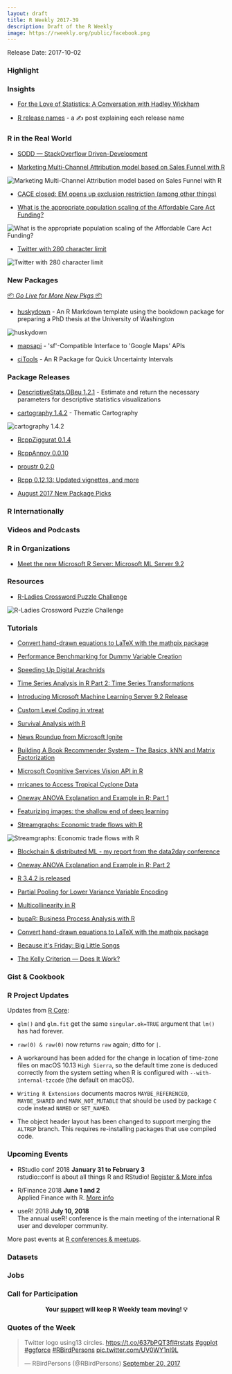 ```yaml
---
layout: draft
title: R Weekly 2017-39
description: Draft of the R Weekly
image: https://rweekly.org/public/facebook.png
---
```


Release Date: 2017-10-02

###  Highlight



### Insights

+ [For the Love of Statistics: A Conversation with Hadley Wickham](https://blog.coursera.org/love-statistics-conversation-hadley-wickham/?utm_medium=social&utm_source=tw&utm_campaign=HadleyW_20170929)

+ [R release names](http://livefreeordichotomize.com/2017/09/28/r-release-names/) - a ✍️ post explaining each release name

###  R in the Real World

+ [SODD — StackOverflow Driven-Development](https://rud.is/b/2017/09/28/sodd-stackoverflow-driven-development/)

+ [Marketing Multi-Channel Attribution model based on Sales Funnel with R](http://analyzecore.com/2017/09/28/marketing-multi-channel-attribution-model-based-on-sales-funnel-with-r/)

![Marketing Multi-Channel Attribution model based on Sales Funnel with R](https://i2.wp.com/analyzecore.com/wp-content/uploads/2017/09/pic_2_sf_viz.png?w=1944)

+ [CACE closed: EM opens up exclusion restriction (among other things)](https://www.rdatagen.net/post/em-estimation-of-cace/)

+ [What is the appropriate population scaling of the Affordable Care Act Funding?](https://yonicd.github.io/2017-09-26-aca/)

![What is the appropriate population scaling of the Affordable Care Act Funding?](https://raw.githubusercontent.com/yonicd/yonicd.github.io/master/img/aca/unnamed-chunk-17-1.png)

+ [Twitter with 280 character limit](https://www.reddit.com/r/rstats/comments/72sf8c/in_an_article_about_twitters_new_280_character/)

![Twitter with 280 character limit](https://blog.twitter.com/content/dam/blog-twitter/official/en_us/products/2017/giving-you-more-characters-to-express-yourself/more-chars-1.png)

###  New Packages

<p class="added-hostname"><a href="https://rweekly.org/live" target="_blank" class="externalLink">📦 <i>Go Live for More New Pkgs</i> 📦</a></p>

+ [huskydown](https://github.com/benmarwick/huskydown) - An R Markdown template using the bookdown package for preparing a PhD thesis at the University of Washington

![huskydown](https://pbs.twimg.com/media/DKwmu5GWsAEuPTB.jpg)

+ [mapsapi](https://cran.r-project.org/web/packages/mapsapi/vignettes/intro.html) - 'sf'-Compatible Interface to 'Google Maps' APIs

+ [ciTools](https://github.com/jthaman/ciTools) - An R Package for Quick Uncertainty Intervals


### Package Releases

+ [DescriptiveStats.OBeu 1.2.1](https://rpubs.com/kleanthis/DescriptiveStatsOBeuReleaseCRAN) - Εstimate and return the necessary parameters for descriptive statistics visualizations

+ [cartography 1.4.2](https://rgeomatic.hypotheses.org/1205) - Thematic Cartography

![cartography 1.4.2](https://raw.githubusercontent.com/riatelab/cartography/ec4ee78b20b4ab35f4bbd822994a540ae2440539/img/map8.png)

+ [RcppZiggurat 0.1.4](http://dirk.eddelbuettel.com/blog/2017/09/27#rcppziggurat_0.1.4)

+ [RcppAnnoy 0.0.10](http://dirk.eddelbuettel.com/blog/2017/09/26#rcppannoy_0.0.10)

+ [proustr 0.2.0](http://colinfay.me/proustr-0-2-0/)

+ [Rcpp 0.12.13: Updated vignettes, and more](http://dirk.eddelbuettel.com/blog/2017/09/28#rcpp_0.12.13)

+ [August 2017 New Package Picks](https://rviews.rstudio.com/2017/09/29/august-2017-new-package-picks/)

###  R Internationally



###  Videos and Podcasts



###  R in Organizations

+ [Meet the new Microsoft R Server: Microsoft ML Server 9.2](http://blog.revolutionanalytics.com/2017/09/microsoft-ml-server-92.html)


###  Resources

+ [R-Ladies Crossword Puzzle Challenge](https://github.com/rladies/meetup-presentations_dc/blob/master/NetworkingCrosswordPuzzle-2017/R-Ladies%20Crossword%20Puzzle%20Challenge.pdf)

![R-Ladies Crossword Puzzle Challenge](https://raw.githubusercontent.com/rweekly/image/master/2017-03/crossword.png)

###  Tutorials

+ [Convert hand-drawn equations to LaTeX with the mathpix package](http://blog.revolutionanalytics.com/2017/09/convert-hand-drawn-equations-to-latex-with-the-mathpix-package.html)

+ [Performance Benchmarking for Dummy Variable Creation](https://rsangole.netlify.com/post/dummy-variables-one-hot-encoding/)


+ [Speeding Up Digital Arachnids](https://rud.is/b/2017/09/25/speeding-up-digital-arachinds/)

+ [Time Series Analysis in R Part 2: Time Series Transformations](https://datascienceplus.com/time-series-analysis-in-r-part-2-time-series-transformations/)

+ [Introducing Microsoft Machine Learning Server 9.2 Release](https://blogs.technet.microsoft.com/machinelearning/2017/09/25/introducing-microsoft-machine-learning-server-9-2-release/)

+ [Custom Level Coding in vtreat](http://www.win-vector.com/blog/2017/09/custom-level-coding-in-vtreat/)

+ [Survival Analysis with R](https://rviews.rstudio.com/2017/09/25/survival-analysis-with-r/)

+ [News Roundup from Microsoft Ignite](http://blog.revolutionanalytics.com/2017/09/news-from-ignite.html)

+ [Building A Book Recommender System – The Basics, kNN and Matrix Factorization](https://datascienceplus.com/building-a-book-recommender-system-the-basics-knn-and-matrix-factorization/)

+ [Microsoft Cognitive Services Vision API in R](https://www.stoltzmaniac.com/microsoft-cognitive-services-vision-api-in-r/)

+ [rrricanes to Access Tropical Cyclone Data](http://ropensci.org/blog/blog/2017/09/27/rrricanes)

+ [Oneway ANOVA Explanation and Example in R; Part 1](https://datascienceplus.com/oneway-anova-explanation-and-example-in-r-part-1/)

+ [Featurizing images: the shallow end of deep learning](http://blog.revolutionanalytics.com/2017/09/wood-knots.html)

+ [Streamgraphs: Economic trade flows with R](http://austinwehrwein.com/tutorials/streams/)

![Streamgraphs: Economic trade flows with R](http://austinwehrwein.com/tutorials/streams_files/figure-html/unnamed-chunk-4-1.png)

+ [Blockchain & distributed ML - my report from the data2day conference](https://shirinG.github.io/conferences/data2day/2017/09/28/data2day)

+ [Oneway ANOVA Explanation and Example in R; Part 2](https://datascienceplus.com/oneway-anova-explanation-and-example-in-r-part-2/)

+ [R 3.4.2 is released](http://blog.revolutionanalytics.com/2017/09/r-342-is-released.html)

+ [Partial Pooling for Lower Variance Variable Encoding](http://www.win-vector.com/blog/2017/09/partial-pooling-for-lower-variance-variable-encoding/)

+ [Multicollinearity in R](https://datascienceplus.com/multicollinearity-in-r/)

+ [bupaR: Business Process Analysis with R](https://businessinformatics.be/2017/09/29/bupar-business-process-analysis-with-r/)

+ [Convert hand-drawn equations to LaTeX with the mathpix package](http://blog.revolutionanalytics.com/2017/09/convert-hand-drawn-equations-to-latex-with-the-mathpix-package.html)

+ [Because it's Friday: Big Little Songs](http://blog.revolutionanalytics.com/2017/09/because-its-friday-big-little-songs.html)

+ [The Kelly Criterion — Does It Work?](https://quantstrattrader.wordpress.com/2017/09/29/the-kelly-criterion-does-it-work/)

### Gist & Cookbook


<!--<div class="post-more-begin"></div><div class="post-more-end"></div>-->


###  R Project Updates

Updates from [R Core](http://developer.r-project.org/blosxom.cgi/R-devel/NEWS):

+ `glm()` and `glm.fit` get the same `singular.ok=TRUE` argument that `lm()` has had forever.

+ `raw(0) & raw(0)` now returns `raw` again; ditto for `|`.

+ A workaround has been added for the change in location of time-zone files on macOS 10.13 `High Sierra`, so the default time zone is deduced correctly from the system setting when R is configured with `--with-internal-tzcode` (the default on macOS).

+ `Writing R Extensions` documents macros `MAYBE_REFERENCED`, `MAYBE_SHARED` and `MARK_NOT_MUTABLE` that should be used by package `C` code instead `NAMED` or `SET_NAMED`.

+ The object header layout has been changed to support merging the `ALTREP` branch. This requires re-installing packages that use compiled code.


###  Upcoming Events

+ RStudio conf 2018 **January 31 to February 3** <br />
rstudio::conf is about all things R and RStudio! [Register & More infos](https://www.rstudio.com/conference/)

+ R/Finance 2018 **June 1 and 2** <br />
Applied Finance with R. [More info](http://www.rinfinance.com)

+ useR! 2018 **July 10, 2018** <br />
The annual useR! conference is the main meeting of the international R user and developer community.

More past events at [R conferences & meetups](https://conf.rweekly.org).

### Datasets



### Jobs



###  Call for Participation


<p class="hide-support added-hostname support-rweekly" style="text-align: center;font-weight: bold;">Your <a class="non-visited externalLink" href="https://www.patreon.com/rweekly" onclick="pas(this)">support</a> will keep R Weekly team moving! 💡</p>


###  Quotes of the Week

<blockquote class="twitter-tweet" data-lang="en"><p lang="en" dir="ltr">Twitter logo using13 circles. <a href="https://t.co/637bPQT3fI">https://t.co/637bPQT3fI</a><a href="https://twitter.com/hashtag/rstats?src=hash&amp;ref_src=twsrc%5Etfw">#rstats</a> <a href="https://twitter.com/hashtag/ggplot?src=hash&amp;ref_src=twsrc%5Etfw">#ggplot</a> <a href="https://twitter.com/hashtag/ggforce?src=hash&amp;ref_src=twsrc%5Etfw">#ggforce</a> <a href="https://twitter.com/hashtag/RBirdPersons?src=hash&amp;ref_src=twsrc%5Etfw">#RBirdPersons</a> <a href="https://t.co/UV0WY1nI9L">pic.twitter.com/UV0WY1nI9L</a></p>&mdash; RBirdPersons (@RBirdPersons) <a href="https://twitter.com/RBirdPersons/status/910474652090171392?ref_src=twsrc%5Etfw">September 20, 2017</a></blockquote>

